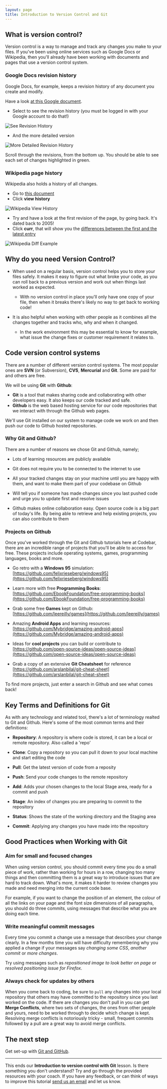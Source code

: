 ```yaml
---
layout: page
title: Introduction to Version Control and Git
---
```


## What is version control?

Version control is a way to manage and track any changes you make to your files. If you've been using online services such as Google Docs or Wikipedia, then you'll already have been working with documents and pages that use a version control system.

### Google Docs revision history

Google Docs, for example, keeps a revision history of any document you create and modify.

Have a look [at this Google document](https://docs.google.com/document/d/10kHJKXHLa-V8G6vVQoDiS6cTPvJoXnj_-SDvfQdziFk/edit?usp=sharing).

- Select to see the revision history (you must be logged in with your Google account to do that!)

![See Revision History](images/see_revision_history.png)

- And the more detailed version

![More Detailed Revision History](images/more_detailed.png)

Scroll through the revisions, from the bottom up. You should be able to see each set of changes highlighted in green.

### Wikipedia page history

Wikipedia also holds a history of all changes.
- Go to [this document](https://en.wikipedia.org/wiki/Women_in_computing)
- Click **view history**

![Wikipedia View History](images/wikipedia-view-history.png)

- Try and have a look at the first revision of the page, by going back. It's dated back to 2005!
- Click **curr**, that will show you the [differences between the first and the latest entry](https://en.wikipedia.org/w/index.php?title=Women_in_computing&diff=583521812&oldid=19298328)

![Wikipedia Diff Example](images/wikipedia-diff.png)

## Why do you need Version Control?

- When used on a regular basis, version control helps you to store your files safely. It makes it easy to figure out what broke your code, as you can roll back to a previous version and work out when things last worked as expected.
    - With no version control in place you'll only have one copy of your file, then when it breaks there's likely no way to get back to working code!

- It is also helpful when working with other people as it combines all the changes together and tracks who, why and when it changed.
    - In the work environment this may be essential to know for example, what issue the change fixes or customer requirement it relates to.

## Code version control systems

There are a number of different version control systems. The most popular ones are **SVN** (or Subversion), **CVS**, **Mercurial** and **Git**. Some are paid for and others are free.

We will be using **Git** with **Github**:

- **Git** is a tool that makes sharing code and collaborating with other developers easy. It also keeps our code tracked and safe.
- **Github** is the web based hosting service for our code repositories that we interact with through the Github web pages.

We'll use Git installed on our system to manage code we work on and then push our code to Github hosted repositories. 

### Why Git and Github?

There are a number of reasons we chose Git and Github, namely;

- Lots of learning resources are publicly available

- Git does not require you to be connected to the internet to use

- All your tracked changes stay on your machine until you are happy with them, and want to make them part of your codebase on Github

- Will tell you if someone has made changes since you last pushed code and urge you to update first and resolve issues

- Github makes online collaboration easy. Open source code is a big part of today's life. By being able to retrieve and help existing projects, you can also contribute to them

### Projects on Github
Once you've worked through the Git and Github tutorials here at Codebar, there are an incredible range of projects that you'll be able to access for free. These projects include operating systems, games, programming languages, books and more.

- Go retro with a **Windows 95** simulation: [https://github.com/felixrieseberg/windows95](https://github.com/felixrieseberg/windows95)

- Learn more with free **Programming Books**: [https://github.com/EbookFoundation/free-programming-books](https://github.com/EbookFoundation/free-programming-books)

- Grab some free **Games** kept on Github: [https://github.com/leereilly/games](https://github.com/leereilly/games)

- Amazing **Android Apps** and learning resources: [https://github.com/Mybridge/amazing-android-apps](https://github.com/Mybridge/amazing-android-apps)

- Ideas for **cool projects** you can build or contribute to [https://github.com/open-source-ideas/open-source-ideas](https://github.com/open-source-ideas/open-source-ideas)

- Grab a copy of an extensive **Git Cheatsheet** for reference [https://github.com/arslanbilal/git-cheat-sheet](https://github.com/arslanbilal/git-cheat-sheet)

To find more projects, just enter a search in Github and see what comes back!


## Key Terms and Definitions for Git

As with any technology and related tool, there's a lot of terminology realted to Git and Github. Here's some of the most common terms and their definitions:

- **Repository**: A repository is where code is stored, it can be a local or remote repository. Also called a 'repo'

- **Clone**: Copy a repository so you can pull it down to your local machine and start editing the code

- **Pull**: Get the latest version of code from a reposity

- **Push**: Send your code changes to the remote repository

- **Add**: Adds your chosen changes to the local Stage area, ready for a commit and push

- **Stage**: An index of changes you are preparing to commit to the repository

- **Status**: Shows the state of the working directory and the Staging area

- **Commit**: Applying any changes you have made into the repository



## Good Practices when Working with Git

### Aim for small and focused changes

When using version control, you should commit every time you do a small piece of work, rather than working for hours in a row, changing too many things and then committing them is a great way to introduce issues that are hard to track down. What's more, it makes it harder to review changes you made and need merging into the current code base.

For example, if you want to change the position of an element, the colour of all the links on your page and the font size dimensions of all paragraphs, you should do three commits, using messages that describe what you are doing each time.

### Write meaningful commit messages

Every time you commit a change use a message that describes your change clearly. In a few months time you will have difficulty remembering why you applied a change if your messages say _changing some CSS_, _another commit_ or _more changes_.

Try using messages such as _repositioned image to look better on page_ or _resolved positioning issue for Firefox_.

### Always check for updates by others
When you come back to coding, be sure to `pull` any changes into your local repository that others may have committed to the repository since you last worked on the code. If there are changes you don't pull in you can get **Merge Conflicts**, where two sets of changes, the ones from other people and yours, need to be worked through to decide which change is kept. Resolving merge conflicts is notoriously tricky - small, frequent commits followed by a pull are a great way to avoid merge conflicts.


## The next step

Get set-up with [Git and GitHub](../set-up/tutorial.html).

-----

This ends our **Introduction to version control with Git** lesson. Is there something you don't understand? Try and go through the provided resources with your coach. If you have any feedback, or can think of ways to improve this tutorial [send us an email](mailto:feedback@codebar.io) and let us know.
